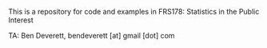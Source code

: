 This is a repository for code and examples in FRS178: Statistics in the Public Interest

TA: Ben Deverett, bendeverett [at] gmail [dot] com
